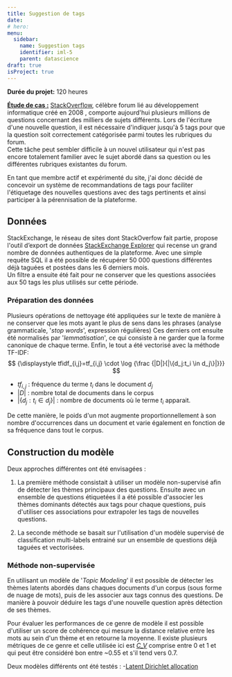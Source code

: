 ```yaml
---
title: Suggestion de tags
date: 
# hero: 
menu:
  sidebar:
    name: Suggestion tags
    identifier: iml-5
    parent: datascience
draft: true
isProject: true
---
```


**Durée du projet:** 120 heures

<ins>**Étude de cas :**</ins> [StackOverflow](http://stackoverflow.com), célèbre forum lié au développement informatique créé en 2008 , comporte aujourd'hui plusieurs millions de questions concernant des milliers de sujets différents. Lors de l'écriture d'une nouvelle question, il est nécessaire d'indiquer jusqu'à 5 tags pour que la question soit correctement catégorisée parmi toutes les rubriques du forum.  
Cette tâche peut sembler difficile à un nouvel utilisateur qui n'est pas encore totalement familier avec le sujet abordé dans sa question ou les différentes rubriques existantes du forum. 

En tant que membre actif et expérimenté du site, j'ai donc décidé de concevoir un système de recommandations de tags pour faciliter l'étiquetage des nouvelles questions avec des tags pertinents et ainsi participer à la pérennisation de la plateforme.


## Données

StackExchange, le réseau de sites dont StackOverfow fait partie, propose l'outil d’export de données [StackExchange Explorer](https://data.stackexchange.com/stackoverflow/query/new) qui recense un grand nombre de données authentiques de la plateforme. Avec une simple requête SQL il a été possible de récupérer 50 000 questions différentes déjà taguées et postées dans les 6 derniers mois.  
Un filtre a ensuite été fait pour ne conserver que les questions associées aux 50 tags les plus utilisés sur cette période.

### Préparation des données

Plusieurs opérations de nettoyage été appliquées sur le texte de manière à ne conserver que les mots ayant le plus de sens dans les phrases (analyse grammaticale, '*stop words*', expression régulières)
Ces derniers ont ensuite été normalisés par '*lemmatisation*', ce qui consiste à ne garder que la forme canonique de chaque terme.
Enfin, le tout a été vectorisé avec la méthode TF-IDF:
$$ {\displaystyle tfidf_{i,j}=tf_{i,j} \cdot \log {\frac  {|D|}{|\{d_j:t_i \in d_j\}|}}} $$
- $tf_{i,j}$ : fréquence du terme $t_i$ dans le document $d_j$
- $|D|$ : nombre total de documents dans le corpus
- ${|\{d_j:t_i \in d_j\}|}$ : nombre de documents où le terme $t_i$ apparait.

De cette manière, le poids d'un mot augmente proportionnellement à son nombre d'occurrences dans un document et varie également en fonction de sa fréquence dans tout le corpus.


## Construction du modèle

Deux approches différentes ont été envisagées :
1.	La première méthode consistait à utiliser un modèle non-supervisé afin de détecter les thèmes principaux des questions. Ensuite avec un ensemble de questions étiquetées il a été possible d'associer les thèmes dominants détectés aux tags pour chaque questions, puis d'utiliser ces associations pour extrapoler les tags de nouvelles questions.

2.	La seconde méthode se basait sur l'utilisation d'un modèle supervisé de classification multi-labels entrainé sur un ensemble de questions déjà taguées et vectorisées.


### Méthode non-supervisée

En utilisant un modèle de '*Topic Modeling*' il est possible de détecter les thèmes latents abordés dans chaques documents d'un corpus (sous forme de nuage de mots), puis de les associer aux tags connus des questions. De manière à pouvoir déduire les tags d'une nouvelle question après détection de ses thèmes.

Pour évaluer les performances de ce genre de modèle il est possible d'utiliser un score de cohérence qui mesure la distance relative entre les mots au sein d'un thème et en retourne la moyenne. Il existe plusieurs métriques de ce genre et celle utilisée ici est [*C_V*](https://ieeexplore.ieee.org/document/8259775) comprise entre 0 et 1 et qui peut être considéré bon entre ~0.55 et s'il tend vers 0.7.

Deux modèles différents ont été testés : 
    -[Latent Dirichlet allocation](https://en.wikipedia.org/wiki/Latent_Dirichlet_allocation)